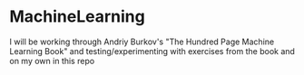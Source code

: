 # MachineLearning
I will be working through Andriy Burkov's "The Hundred Page Machine Learning Book" and testing/experimenting with exercises from the book and on my own in this repo
